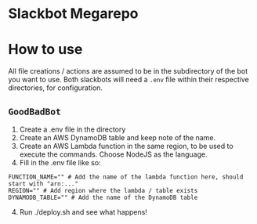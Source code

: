 # Slackbot Megarepo

# How to use

All file creations / actions are assumed to be in the subdirectory of the bot you want to use.
Both slackbots will need a `.env` file within their respective directories, for configuration.

## `GoodBadBot`

1. Create a .env file in the directory
2. Create an AWS DynamoDB table and keep note of the name.
3. Create an AWS Lambda function in the same region, to be used to execute the commands. Choose NodeJS as the language.
3. Fill in the .env file like so:
```dotenv
FUNCTION_NAME="" # Add the name of the lambda function here, should start with "arn:..."
REGION="" # Add region where the lambda / table exists
DYNAMODB_TABLE="" # Add the name of the DynamoDB table
```
4. Run ./deploy.sh and see what happens!